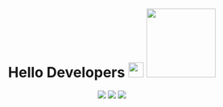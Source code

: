<h1 align="center">
Hello Developers <img src="https://media.giphy.com/media/hvRJCLFzcasrR4ia7z/giphy.gif" width="30px">
<img height="137px" src='https://avataaars.io/?avatarStyle=Transparent&topType=LongHairNotTooLong&accessoriesType=Blank&hairColor=Black&facialHairType=Blank&clotheType=ShirtScoopNeck&clotheColor=PastelRed&eyeType=Happy&eyebrowType=UpDown&mouthType=Smile&skinColor=Light'
/>
</h1>
<p align="center">  
  <a href="https://twitter.com/HazraSreetama" target="_blank"><img src="https://img.shields.io/badge/Twitter-%231DA1F2.svg?style=for-the-badge&logo=Twitter&logoColor=white"></a>
  <a href="mailto:fool100abc@gmail.com" target="_blank"><img src="https://img.shields.io/badge/Gmail-D14836?style=for-the-badge&logo=gmail&logoColor=white"></a>
  <a href="https://www.linkedin.com/in/sreetama-profile/" target="_blank"><img src="https://img.shields.io/badge/linkedin-%230077B5.svg?style=for-the-badge&logo=linkedin&logoColor=white"></a>
  <!--https://ileriayo.github.io/markdown-badges-->
</p>


<!-- ## 📈 Github Stats

<img height="137px" src="https://github-readme-stats.vercel.app/api?username=Sreetama2001&count_private=true&include_all_commits=true&line_height=21&icon_color=000&bg_color=0,ff8566,e6e600,ff3333,66ccff&hide_title=true&hide_border=true&show_icons=true&theme=graywhite" />&nbsp;&nbsp;&nbsp;
<img height="137px" src="https://github-readme-stats.vercel.app/api/top-langs/?username=Sreetama2001&hide=html&hide_title=true&hide_border=true&layout=compact&langs_count=8&text_color=000&icon_color=fff&bg_color=0,b3ffb3,66ff66,1aff1a,ffff1a,ff99e6,ac00e6,8000ff&theme=graywhite"/> -->

<!-- ### Lines of Code Analysis  -->


<!-- [![Sayan's GitHub stats](https://github-readme-stats.vercel.app/api?username=Shadow129-sys&count_private=true&icon_color=07a312&hide_title=true&hide_border=true&show_icons=true&theme=react)](https://github.com/Shadow129-sys) -->

<!-- https://github-readme-stats.vercel.app/api?username=Sreetama2001&hide_title=true&hide_border=true&show_icons=true&include_all_commits=true&count_private=true&line_height=21&text_color=000&icon_color=000&bg_color=0,ff8566,e6e600,ff3333,66ccff&theme=graywhite -->
